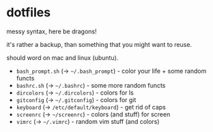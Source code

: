 dotfiles
========

messy syntax, here be dragons!

it's rather a backup, than something that you might want to reuse.

should word on mac and linux (ubuntu).

* `bash_prompt.sh` (-> `~/.bash_prompt`) - color your life + some random functs
* `bashrc.sh` (-> `~/.bashrc`) - some more random functs
* `dircolors` (-> `~/.dircolors`) - colors for ls
* `gitconfig` (-> `~/.gitconfig`) - colors for git
* `keyboard` (-> `/etc/default/keyboard`) - get rid of caps
* `screenrc` (-> `~/screenrc`) - colors (and stuff) for screen
* `vimrc` (-> `~/.vimrc`) - random vim stuff (and colors)
